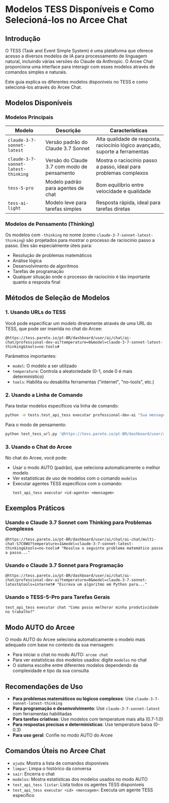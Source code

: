 # Modelos TESS Disponíveis e Como Selecioná-los no Arcee Chat

## Introdução

O TESS (Task and Event Simple System) é uma plataforma que oferece acesso a diversos modelos de IA para processamento de linguagem natural, incluindo várias versões do Claude da Anthropic. O Arcee Chat proporciona uma interface para interagir com esses modelos através de comandos simples e naturais.

Este guia explica os diferentes modelos disponíveis no TESS e como selecioná-los através do Arcee Chat.

## Modelos Disponíveis

### Modelos Principais

| Modelo | Descrição | Características |
|--------|-----------|----------------|
| `claude-3-7-sonnet-latest` | Versão padrão do Claude 3.7 Sonnet | Alta qualidade de resposta, raciocínio lógico avançado, suporte a ferramentas |
| `claude-3-7-sonnet-latest-thinking` | Versão do Claude 3.7 com modo de pensamento | Mostra o raciocínio passo a passo, ideal para problemas complexos |
| `tess-5-pro` | Modelo padrão para agentes de chat | Bom equilíbrio entre velocidade e qualidade |
| `tess-ai-light` | Modelo leve para tarefas simples | Resposta rápida, ideal para tarefas diretas |

### Modelos de Pensamento (Thinking)

Os modelos com `-thinking` no nome (como `claude-3-7-sonnet-latest-thinking`) são projetados para mostrar o processo de raciocínio passo a passo. Eles são especialmente úteis para:

- Resolução de problemas matemáticos
- Análise lógica
- Desenvolvimento de algoritmos
- Tarefas de programação
- Qualquer situação onde o processo de raciocínio é tão importante quanto a resposta final

## Métodos de Seleção de Modelos

### 1. Usando URLs do TESS

Você pode especificar um modelo diretamente através de uma URL do TESS, que pode ser inserida no chat do Arcee:

```
@https://tess.pareto.io/pt-BR/dashboard/user/ai/chat/ai-chat/professional-dev-ai?temperature=0&model=claude-3-7-sonnet-latest-thinking&tools=no-tools#
```

Parâmetros importantes:
- `model`: O modelo a ser utilizado
- `temperature`: Controla a aleatoriedade (0-1, onde 0 é mais determinístico)
- `tools`: Habilita ou desabilita ferramentas ("internet", "no-tools", etc.)

### 2. Usando a Linha de Comando

Para testar modelos específicos via linha de comando:

```bash
python -m tests.test_api_tess executar professional-dev-ai "Sua mensagem aqui"
```

Para o modo de pensamento:

```bash
python test_tess_url.py '@https://tess.pareto.io/pt-BR/dashboard/user/ai/chat/ai-chat/professional-dev-ai?temperature=0&model=claude-3-7-sonnet-latest-thinking&tools=no-tools#' "Sua mensagem aqui"
```

### 3. Usando o Chat do Arcee

No chat do Arcee, você pode:

- Usar o modo AUTO (padrão), que seleciona automaticamente o melhor modelo
- Ver estatísticas de uso de modelos com o comando `modelos`
- Executar agentes TESS específicos com o comando:
  ```
  test_api_tess executar <id-agente> <mensagem>
  ```

## Exemplos Práticos

### Usando o Claude 3.7 Sonnet com Thinking para Problemas Complexos

```
@https://tess.pareto.io/pt-BR/dashboard/user/ai/chat/ai-chat/multi-chat-S7C0WU?temperature=1&model=claude-3-7-sonnet-latest-thinking&tools=no-tools# "Resolva o seguinte problema matemático passo a passo..."
```

### Usando o Claude 3.7 Sonnet para Programação

```
@https://tess.pareto.io/pt-BR/dashboard/user/ai/chat/ai-chat/professional-dev-ai?temperature=0&model=claude-3-7-sonnet-latest&tools=internet# "Escreva um algoritmo em Python para..."
```

### Usando o TESS-5-Pro para Tarefas Gerais

```
test_api_tess executar chat "Como posso melhorar minha produtividade no trabalho?"
```

## Modo AUTO do Arcee

O modo AUTO do Arcee seleciona automaticamente o modelo mais adequado com base no contexto da sua mensagem:

- Para iniciar o chat no modo AUTO: `arcee chat`
- Para ver estatísticas dos modelos usados: digite `modelos` no chat
- O sistema escolhe entre diferentes modelos dependendo da complexidade e tipo da sua consulta

## Recomendações de Uso

- **Para problemas matemáticos ou lógicos complexos**: Use `claude-3-7-sonnet-latest-thinking`
- **Para programação e desenvolvimento**: Use `claude-3-7-sonnet-latest` com ferramentas habilitadas
- **Para tarefas criativas**: Use modelos com temperature mais alta (0.7-1.0)
- **Para respostas precisas e determinísticas**: Use temperature baixa (0-0.3)
- **Para uso geral**: Confie no modo AUTO do Arcee

## Comandos Úteis no Arcee Chat

- `ajuda`: Mostra a lista de comandos disponíveis
- `limpar`: Limpa o histórico da conversa
- `sair`: Encerra o chat
- `modelos`: Mostra estatísticas dos modelos usados no modo AUTO
- `test_api_tess listar`: Lista todos os agentes TESS disponíveis
- `test_api_tess executar <id> <mensagem>`: Executa um agente TESS específico 